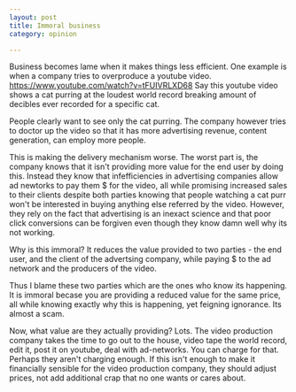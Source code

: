 ```yaml
---
layout: post
title: Immoral business
category: opinion

---
```

Business becomes lame when it makes things less efficient. One example is when a company tries to overproduce a youtube video. https://www.youtube.com/watch?v=tFUIVRLXD68 Say this youtube video shows a cat purring at the loudest world record breaking amount of decibles ever recorded for a specific cat.

People clearly want to see only the cat purring. The company however tries to doctor up the video so that it has more advertising revenue, content generation, can employ more people.

This is making the delivery mechanism worse. The worst part is, the company knows that it isn't providing more value for the end user by doing this. Instead they know that infefficiencies in advertising companies allow ad newtorks to pay them $ for the video, all while promising increased sales to their clients despite both parties knowing that people watching a cat purr won't be interested in buying anything else referred by the video. However, they rely on the fact that advertising is an inexact science and that poor click conversions can be forgiven even though they know damn well why its not working.

Why is this immoral? It reduces the value provided to two parties - the end user, and the client of the advertsing company, while paying $ to the ad network and the producers of the video.

Thus I blame these two parties which are the ones who know its happening. It is immoral becase you are providing a reduced value for the same price, all while knowing exactly why this is happening, yet feigning ignorance. Its almost a scam.

Now, what value are they actually providing? Lots. The video production company takes the time to go out to the house, video tape the world record, edit it, post it on youtube, deal with ad-networks. You can charge for that. Perhaps they aren't charging enough. If this isn't enough to make it financially sensible for the video production company, they should adjust prices, not add additional crap that no one wants or cares about.